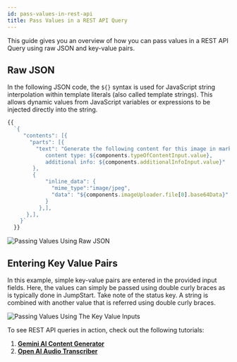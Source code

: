 ```yaml
---
id: pass-values-in-rest-api
title: Pass Values in a REST API Query
---
```


This guide gives you an overview of how you can pass values in a REST API Query using raw JSON and key-value pairs.

<div style={{paddingTop:'24px'}}>

## Raw JSON 

In the following JSON code, the `${}` syntax is used for JavaScript string interpolation within template literals (also called template strings). This allows dynamic values from JavaScript variables or expressions to be injected directly into the string.

```javascript
{{
  `{
     "contents": [{
       "parts": [{
         "text": "Generate the following content for this image in markdown format:
            content type: ${components.typeOfContentInput.value},
            additional info: ${components.additionalInfoInput.value}"
        },
        {
            "inline_data": {
              "mime_type":"image/jpeg",
              "data": "${components.imageUploader.file[0].base64Data}"
            }
          },],
      },],
    }`
  }}
```

<div style={{textAlign: 'center'}}>
    <img style={{ border:'0', marginBottom:'15px' }} className="screenshot-full" src="/img/how-to/pass-values-in-rest-api/raw-json-example.png" alt="Passing Values Using Raw JSON" />
</div>

</div>

<div style={{paddingTop:'24px'}}>

## Entering Key Value Pairs

In this example, simple key-value pairs are entered in the provided input fields. Here, the values can simply be passed using double curly braces as is typically done in JumpStart. Take note of the status key. A string is combined with another value that is referred using double curly braces.

<div style={{textAlign: 'center'}}>
    <img style={{ border:'0', marginBottom:'15px' }} className="screenshot-full" src="/img/how-to/pass-values-in-rest-api/key-value-pairs-example.png" alt="Passing Values Using The Key Value Inputs" />
</div>

</div>

To see REST API queries in action, check out the following tutorials: 

1. **[Gemini AI Content Generator](https://blog.jumpstart.com/build-an-ai-content-generator-using-gemini-api-and-jumpstart-in-10-minutes/)** 
2. **[Open AI Audio Transcriber](https://blog.jumpstart.com/building-an-audio-transcriber-and-analyzer-using-jumpstart-and-openai/)**